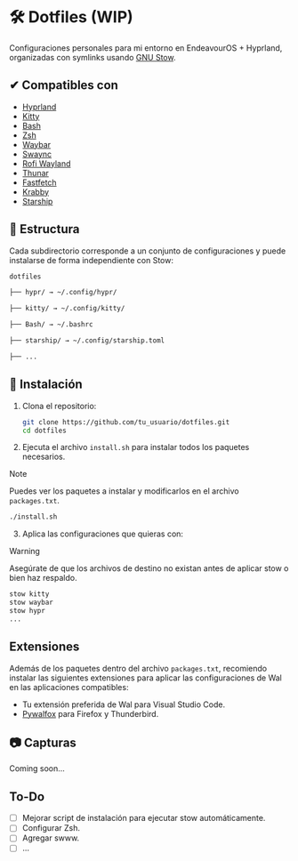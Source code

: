 # 🛠️ Dotfiles (WIP)

Configuraciones personales para mi entorno en EndeavourOS + Hyprland, organizadas con symlinks usando [GNU Stow](https://www.gnu.org/software/stow/).

## ✔ Compatibles con

- [Hyprland](https://github.com/hyprwm/Hyprland)
- [Kitty](https://sw.kovidgoyal.net/kitty/)
- [Bash](https://www.gnu.org/software/bash/)
- [Zsh](https://wiki.archlinux.org/title/Zsh)
- [Waybar](https://github.com/Alexays/Waybar.git)
- [Swaync](https://github.com/ErikReider/SwayNotificationCenter)
- [Rofi Wayland](https://github.com/in0ni/rofi-wayland)
- [Thunar](https://docs.xfce.org/xfce/thunar/start)
- [Fastfetch](https://github.com/fastfetch-cli/fastfetch)
- [Krabby](https://github.com/yannjor/krabby)
- [Starship](https://starship.rs/)

## 📁 Estructura

Cada subdirectorio corresponde a un conjunto de configuraciones y puede instalarse de forma independiente con Stow:

```bash
dotfiles

├── hypr/ → ~/.config/hypr/

├── kitty/ → ~/.config/kitty/

├── Bash/ → ~/.bashrc

├── starship/ → ~/.config/starship.toml

├── ...
```

## 🚀 Instalación

1. Clona el repositorio:

   ```bash
   git clone https://github.com/tu_usuario/dotfiles.git
   cd dotfiles
   ```
2. Ejecuta el archivo `install.sh` para instalar todos los paquetes necesarios.

> [!NOTE]
> Puedes ver los paquetes a instalar y modificarlos en el archivo `packages.txt`.

   ```bash
   ./install.sh
   ```
3. Aplica las configuraciones que quieras con:

> [!WARNING]
> Asegúrate de que los archivos de destino no existan antes de aplicar stow o bien haz respaldo.

   ```bash
   stow kitty
   stow waybar
   stow hypr
   ...
   ```

## Extensiones

Además de los paquetes dentro del archivo `packages.txt`, recomiendo instalar las siguientes extensiones para aplicar las configuraciones de Wal en las aplicaciones compatibles:

- Tu extensión preferida de Wal para Visual Studio Code.
- [Pywalfox](https://github.com/Frewacom/pywalfox.git) para Firefox y Thunderbird.

## 📷 Capturas

Coming soon...

## To-Do

- [ ] Mejorar script de instalación para ejecutar stow automáticamente.
- [ ] Configurar Zsh.
- [ ] Agregar swww.
- [ ] ...
